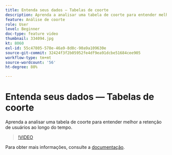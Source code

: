 ```yaml
---
title: Entenda seus dados — Tabelas de coorte
description: Aprenda a analisar uma tabela de coorte para entender melhor a retenção de usuários ao longo do tempo.
feature: Análise de coorte
role: User
level: Beginner
doc-type: feature video
thumbnail: 334094.jpg
kt: 8060
exl-id: 55c47805-578e-46a9-8d8c-90a9a109630e
source-git-commit: 32424f3f2b05952fe4df9ea91dcbe51684cee905
workflow-type: tm+mt
source-wordcount: '56'
ht-degree: 80%

---
```


# Entenda seus dados — Tabelas de coorte

Aprenda a analisar uma tabela de coorte para entender melhor a retenção de usuários ao longo do tempo.

>[!VIDEO](https://video.tv.adobe.com/v/334094/?quality=12&learn=on)

Para obter mais informações, consulte a [documentação](https://experienceleague.adobe.com/docs/analytics/analyze/analysis-workspace/visualizations/cohort-table/cohort-analysis.html?lang=en).
